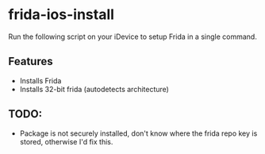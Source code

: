 # frida-ios-install

Run the following script on your iDevice to setup Frida in a single command.

## Features
- Installs Frida
- Installs 32-bit frida (autodetects architecture)

## TODO:

- Package is not securely installed, don't know where the frida repo key is stored, otherwise I'd fix this.
